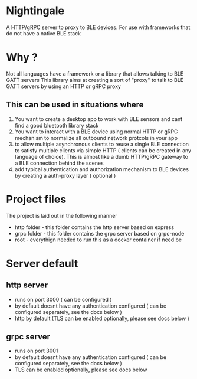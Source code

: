 # Nightingale
A HTTP/gRPC server to proxy to BLE devices. For use with frameworks that do not have a native BLE stack

# Why ?

Not all languages have a framework or a library that allows talking to BLE GATT servers 
This library aims at creating a sort of "proxy" to talk to BLE GATT servers by using an HTTP or gRPC proxy

## This can be used in situations where
1) You want to create a desktop app to work with BLE sensors and cant find a good bluetooth library stack
2) You want to interact with a BLE device using normal HTTP or gRPC mechanism to normalize all outbound network protcols in your app
3) to allow multiple asynchronous clients to reuse a single BLE connection to satisfy multiple clients via simple HTTP ( clients can be created in any language of choice). This is almost like a dumb HTTP/gRPC gateway to a BLE connection behind the scenes
4) add typical authentication and authorization mechanism to BLE devices by creating a auth-proxy layer ( optional )


# Project files
The project is laid out in the following manner

* http folder - this folder contains the http server based on express
* grpc folder - this folder contains the grpc server based on grpc-node
* root - everythign needed to run this as a docker container if need be

# Server default

## http server

* runs on port 3000 ( can be configured )
* by default doesnt have any authentication configured ( can be configured separately, see the docs below )
* http by default (TLS can be enabled optionally, please see docs below )

## grpc server
* runs on port 3001
* by default doesnt have any authentication configured ( can be configured separately, see the docs below )
* TLS can be enabled optionally, please see docs below 

